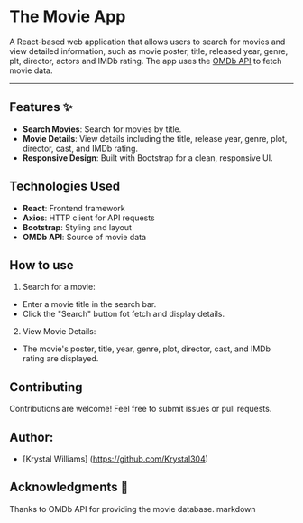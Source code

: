 # The Movie App
A React-based web application that allows users to search for movies and view detailed information, such as movie poster, title, released year, genre, plt, director, actors and IMDb rating. The app uses the [OMDb API](http://www.omdbapi.com/) to fetch movie data.

---

## Features ✨
- **Search Movies**: Search for movies by title.
- **Movie Details**: View details including the title, release year, genre, plot, director, cast, and IMDb rating.
- **Responsive Design**: Built with Bootstrap for a clean, responsive UI.

## Technologies Used
- **React**: Frontend framework
- **Axios**: HTTP client for API requests
- **Bootstrap**: Styling and layout
- **OMDb API**: Source of movie data

## How to use
1. Search for a movie:
- Enter a movie title in the search bar.
- Click the "Search" button fot fetch and display details.
2. View Movie Details:
- The movie's poster, title, year, genre, plot, director, cast, and IMDb rating are displayed.

## Contributing
Contributions are welcome! Feel free to submit issues or pull requests.

## Author:
- [Krystal Williams] (https://github.com/Krystal304)

## Acknowledgments 🙏
Thanks to OMDb API for providing the movie database.
markdown





